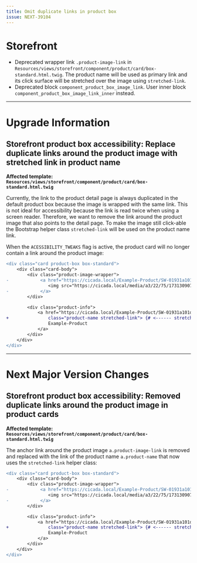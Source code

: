 ```yaml
---
title: Omit duplicate links in product box
issue: NEXT-39104
---
```

# Storefront
* Deprecated wrapper link `.product-image-link` in `Resources/views/storefront/component/product/card/box-standard.html.twig`. The product name will be used as primary link and its click surface will be stretched over the image using `stretched-link`.
* Deprecated block `component_product_box_image_link`. User inner block `component_product_box_image_link_inner` instead.
___
# Upgrade Information
## Storefront product box accessibility: Replace duplicate links around the product image with stretched link in product name
**Affected template: `Resources/views/storefront/component/product/card/box-standard.html.twig`**

Currently, the link to the product detail page is always duplicated in the default product box because the image is wrapped with the same link.
This is not ideal for accessibility because the link is read twice when using a screen reader. Therefore, we want to remove the link around the product image that also points to the detail page.
To make the image still click-able the Bootstrap helper class `stretched-link` will be used on the product name link.

When the `ACESSIBILITY_TWEAKS` flag is active, the product card will no longer contain a link around the product image:
```diff
<div class="card product-box box-standard">
    <div class="card-body">
        <div class="product-image-wrapper">
-            <a href="https://cicada.local/Example-Product/SW-01931a101dcc725aa3affc0ff408ee31">
                <img src="https://cicada.local/media/a3/22/75/1731309077/Example-Product_%283%29.webp?ts=1731309077" alt="Example-Product">
-            </a>
        </div>

        <div class="product-info">
            <a href="https://cicada.local/Example-Product/SW-01931a101dcc725aa3affc0ff408ee31"
+               class="product-name stretched-link"> {# <------ stretched-link is used instead #}
                Example-Product
            </a>
        </div>
    </div>
</div>
```
___
# Next Major Version Changes
## Storefront product box accessibility: Removed duplicate links around the product image in product cards
**Affected template: `Resources/views/storefront/component/product/card/box-standard.html.twig`**

The anchor link around the product image `a.product-image-link` is removed and replaced with the link of the product name `a.product-name` that now uses the `stretched-link` helper class:
```diff
<div class="card product-box box-standard">
    <div class="card-body">
        <div class="product-image-wrapper">
-            <a href="https://cicada.local/Example-Product/SW-01931a101dcc725aa3affc0ff408ee31">
                <img src="https://cicada.local/media/a3/22/75/1731309077/Example-Product_%283%29.webp?ts=1731309077" alt="Example-Product">
-            </a>
        </div>

        <div class="product-info">
            <a href="https://cicada.local/Example-Product/SW-01931a101dcc725aa3affc0ff408ee31"
+               class="product-name stretched-link"> {# <------ stretched-link is used instead #}
                Example-Product
            </a>
        </div>
    </div>
</div>
```
